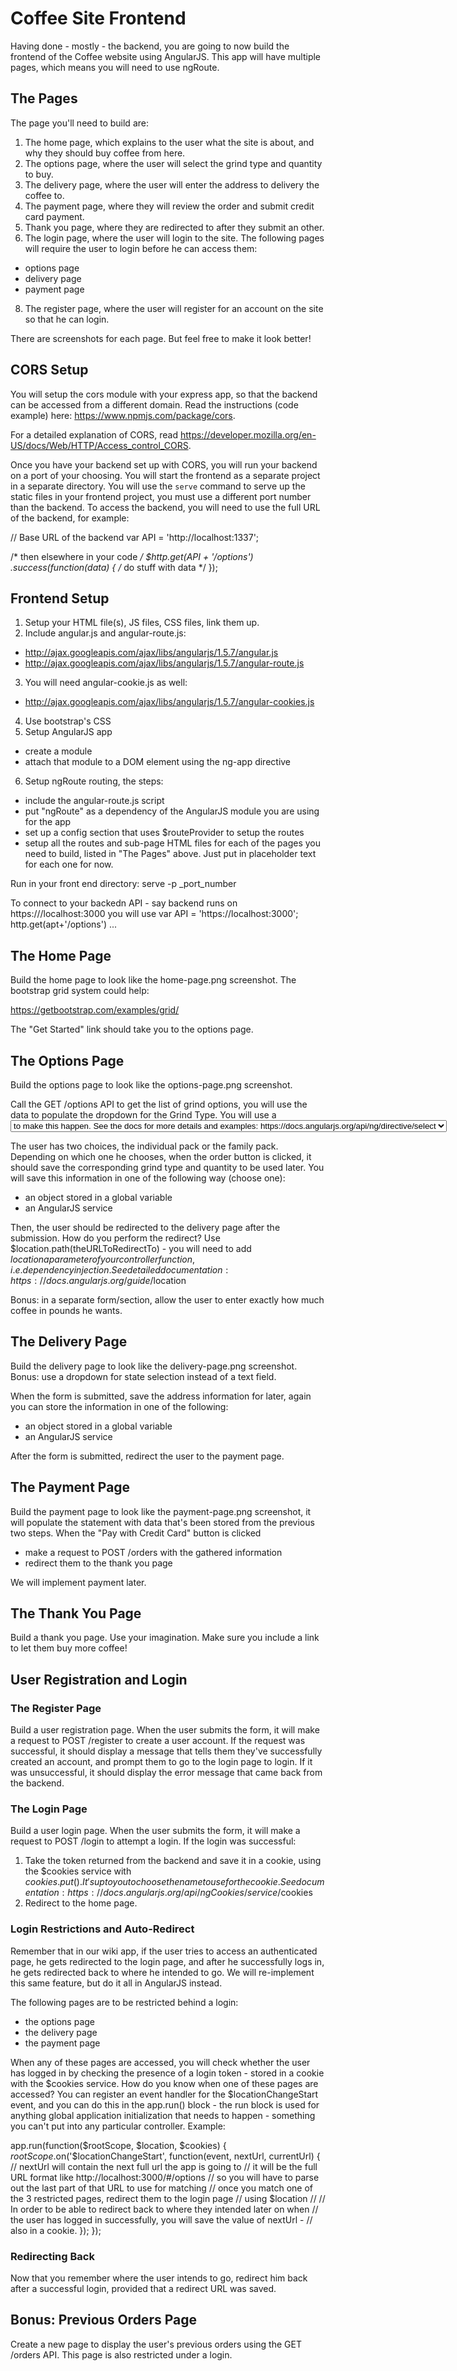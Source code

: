 # Coffee Site Frontend

Having done - mostly - the backend, you are going to now build the frontend of the Coffee website using AngularJS. This app will have multiple pages, which means you will need to use ngRoute.

## The Pages

The page you'll need to build are:

1. The home page, which explains to the user what the site is about, and why they should buy coffee from here.
2. The options page, where the user will select the grind type and quantity to buy.
3. The delivery page, where the user will enter the address to delivery the coffee to.
4. The payment page, where they will review the order and submit credit card payment.
6. Thank you page, where they are redirected to after they submit an other.
7. The login page, where the user will login to the site. The following pages will require the user to login before he can access them:
  * options page
  * delivery page
  * payment page
8. The register page, where the user will register for an account on the site so that he can login.

There are screenshots for each page. But feel free to make it look better!

## CORS Setup

You will setup the cors module with your express app, so that the backend can be accessed from a different domain. Read the instructions (code example) here: https://www.npmjs.com/package/cors.

For a detailed explanation of CORS, read https://developer.mozilla.org/en-US/docs/Web/HTTP/Access_control_CORS.

Once you have your backend set up with CORS, you will run your backend on a port of your choosing. You will start the frontend as a separate project in a separate directory. You will use the `serve` command to serve up the static files in your frontend project, you must use a different port number than the backend. To access the backend, you will need to use the full URL of the backend, for example:

// Base URL of the backend
var API = 'http://localhost:1337';

/* then elsewhere in your code */
$http.get(API + '/options')
  .success(function(data) {
    /* do stuff with data */
  });

## Frontend Setup

1. Setup your HTML file(s), JS files, CSS files, link them up.
2. Include angular.js and angular-route.js:
  * http://ajax.googleapis.com/ajax/libs/angularjs/1.5.7/angular.js
  * http://ajax.googleapis.com/ajax/libs/angularjs/1.5.7/angular-route.js
3. You will need angular-cookie.js as well:
  * http://ajax.googleapis.com/ajax/libs/angularjs/1.5.7/angular-cookies.js
4. Use bootstrap's CSS
5. Setup AngularJS app
  * create a module
  * attach that module to a DOM element using the ng-app directive
6. Setup ngRoute routing, the steps:
  * include the angular-route.js script
  * put "ngRoute" as a dependency of the AngularJS module you are using for the app
  * set up a config section that uses $routeProvider to setup the routes
  * setup all the routes and sub-page HTML files for each of the pages you need to build, listed in "The Pages" above. Just put in placeholder text for each one for now.

Run in your front end directory:
serve -p _port_number

To connect to your backedn API - say backend runs on https:///localhost:3000 you will use
var API = 'https://localhost:3000';
http.get(apt+'/options')
...

## The Home Page

Build the home page to look like the home-page.png screenshot. The bootstrap grid system could help:

https://getbootstrap.com/examples/grid/

The "Get Started" link should take you to the options page.

## The Options Page

Build the options page to look like the options-page.png screenshot.

Call the GET /options API to get the list of grind options, you will use the data to populate the dropdown for the Grind Type. You will use a <select> in conjunction with <option> to make this happen. See the docs for more details and examples: https://docs.angularjs.org/api/ng/directive/select

The user has two choices, the individual pack or the family pack. Depending on which one he chooses, when the order button is clicked, it should save the corresponding grind type and quantity to be used later. You will save this information in one of the following way (choose one):

* an object stored in a global variable
* an AngularJS service

Then, the user should be redirected to the delivery page after the submission. How do you perform the redirect? Use $location.path(theURLToRedirectTo) - you will need to add $location a parameter of your controller function, i.e. dependency injection. See detailed documentation: https://docs.angularjs.org/guide/$location

Bonus: in a separate form/section, allow the user to enter exactly how much coffee in pounds he wants.

## The Delivery Page

Build the delivery page to look like the delivery-page.png screenshot. Bonus: use a dropdown for state selection instead of a text field.

When the form is submitted, save the address information for later, again you can store the information in one of the following:

* an object stored in a global variable
* an AngularJS service

After the form is submitted, redirect the user to the payment page.

## The Payment Page

Build the payment page to look like the payment-page.png screenshot, it will populate the statement with data that's been stored from the previous two steps. When the "Pay with Credit Card" button is clicked

* make a request to POST /orders with the gathered information
* redirect them to the thank you page

We will implement payment later.

## The Thank You Page

Build a thank you page. Use your imagination. Make sure you include a link to let them buy more coffee!

## User Registration and Login

### The Register Page

Build a user registration page. When the user submits the form, it will make a request to POST /register to create a user account. If the request was successful, it should display a message that tells them they've successfully created an account, and prompt them to go to the login page to login. If it was unsuccessful, it should display the error message that came back from the backend.

### The Login Page

Build a user login page. When the user submits the form, it will make a request to POST /login to attempt a login. If the login was successful:

1. Take the token returned from the backend and save it in a cookie, using the $cookies service with $cookies.put(). It's up to you to choose the name to use for the cookie. See documentation: https://docs.angularjs.org/api/ngCookies/service/$cookies
2. Redirect to the home page.

### Login Restrictions and Auto-Redirect

Remember that in our wiki app, if the user tries to access an authenticated page, he gets redirected to the login page, and after he successfully logs in, he gets redirected back to where he intended to go. We will re-implement this same feature, but do it all in AngularJS instead.

The following pages are to be restricted behind a login:

* the options page
* the delivery page
* the payment page

When any of these pages are accessed, you will check whether the user has logged in by checking the presence of a login token - stored in a cookie with the $cookies service. How do you know when one of these pages are accessed? You can register an event handler for the $locationChangeStart event, and you can do this in the app.run() block - the run block is used for anything global application initialization that needs to happen - something you can't put into any particular controller. Example:

app.run(function($rootScope, $location, $cookies) {
  $rootScope.$on('$locationChangeStart', function(event, nextUrl, currentUrl) {
    // nextUrl will contain the next full url the app is going to
    // it will be the full URL format like http://localhost:3000/#/options
    // so you will have to parse out the last part of that URL to use for matching
    // once you match one of the 3 restricted pages, redirect them to the login page
    // using $location
    //
    // In order to be able to redirect back to where they intended later on when
    // the user has logged in successfully, you will save the value of nextUrl -
    // also in a cookie.
  });
});

### Redirecting Back

Now that you remember where the user intends to go, redirect him back after a successful login, provided that a redirect URL was saved.

## Bonus: Previous Orders Page

Create a new page to display the user's previous orders using the GET /orders API. This page is also restricted under a login.
